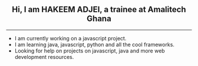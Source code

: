 <h2 align="center"> Hi, I am HAKEEM ADJEI, a trainee at Amalitech Ghana </h2>

---
- I am currently working on a javascript project.
- I am learning java, javascript, python and all the cool frameworks.
- Looking for help on projects on javascript, java and more web development resources.
